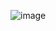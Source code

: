![image](https://user-images.githubusercontent.com/84089144/213860992-5f4d7784-6fbd-44e9-bf70-7cf53df584c1.png)
